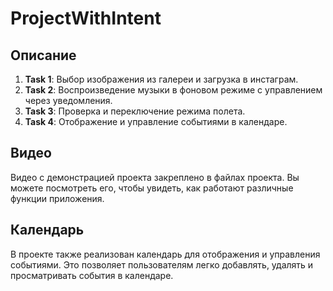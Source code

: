 # ProjectWithIntent

## Описание

1. **Task 1**: Выбор изображения из галереи и загрузка в инстаграм.
2. **Task 2**: Воспроизведение музыки в фоновом режиме с управлением через уведомления.
3. **Task 3**: Проверка и переключение режима полета.
4. **Task 4**: Отображение и управление событиями в календаре.

## Видео

Видео с демонстрацией проекта закреплено в файлах проекта. Вы можете посмотреть его, чтобы увидеть, как работают различные функции приложения.

## Календарь

В проекте также реализован календарь для отображения и управления событиями. Это позволяет пользователям легко добавлять, удалять и просматривать события в календаре.
